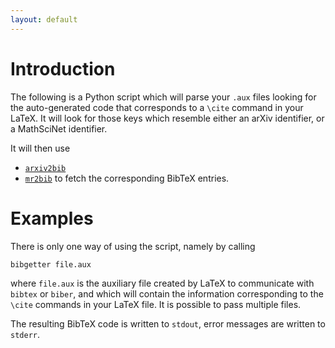```yaml
---
layout: default
---
```


# Introduction

The following is a Python script which will parse your `.aux` files looking for the auto-generated code that corresponds to a `\cite` command in your LaTeX. It will look for those keys which resemble either an arXiv identifier, or a MathSciNet identifier.

It will then use
* [`arxiv2bib`](https://github.com/nathangrigg/arxiv2bib)
* [`mr2bib`](https://github.com/bibgetter/mr2bib)
to fetch the corresponding BibTeX entries.

# Examples

There is only one way of using the script, namely by calling

    bibgetter file.aux

where `file.aux` is the auxiliary file created by LaTeX to communicate with `bibtex` or `biber`, and which will contain the information corresponding to the `\cite` commands in your LaTeX file. It is possible to pass multiple files.

The resulting BibTeX code is written to `stdout`, error messages are written to `stderr`.

